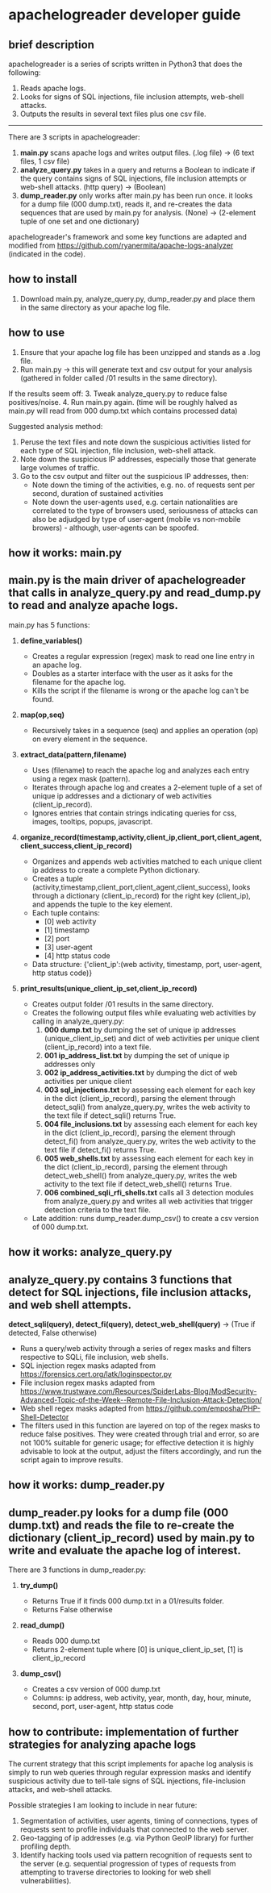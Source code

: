 apachelogreader developer guide
===============================

brief description
-----------------
apachelogreader is a series of scripts written in Python3 that does the following:
1. Reads apache logs.
2. Looks for signs of SQL injections, file inclusion attempts, web-shell attacks.
3. Outputs the results in several text files plus one csv file.
---------------- 
There are 3 scripts in apachelogreader:
1. **main.py** scans apache logs and writes output files. (.log file) -> (6 text files, 1 csv file)
2. **analyze_query.py** takes in a query and returns a Boolean to indicate if the query contains signs of SQL injections, file inclusion attempts or web-shell attacks. (http query) -> (Boolean)
3. **dump_reader.py** only works after main.py has been run once. it looks for a dump file (000 dump.txt), reads it, and re-creates the data sequences that are used by main.py for analysis. (None) -> (2-element tuple of one set and one dictionary)

apachelogreader's framework and some key functions are adapted and modified from https://github.com/ryanermita/apache-logs-analyzer (indicated in the code).

how to install
--------------
1. Download main.py, analyze_query.py, dump_reader.py and place them in the same directory as your apache log file.

how to use
----------
1. Ensure that your apache log file has been unzipped and stands as a .log file.
2. Run main.py -> this will generate text and csv output for your analysis (gathered in folder called /01 results in the same directory).

If the results seem off:
3. Tweak analyze_query.py to reduce false positives/noise.
4. Run main.py again. (time will be roughly halved as main.py will read from 000 dump.txt which contains processed data)

Suggested analysis method:
1. Peruse the text files and note down the suspicious activities listed for each type of SQL injection, file inclusion, web-shell attack.
2. Note down the suspicious IP addresses, especially those that generate large volumes of traffic.
3. Go to the csv output and filter out the suspicious IP addresses, then:
    - Note down the timing of the activities, e.g. no. of requests sent per second, duration of sustained activities
    - Note down the user-agents used, e.g. certain nationalities are correlated to the type of browsers used, seriousness of attacks can also be adjudged by type of user-agent (mobile vs non-mobile browers) - although, user-agents can be spoofed.

how it works: main.py
--------------------------------------
main.py is the main driver of apachelogreader that calls in analyze_query.py and read_dump.py to read and analyze apache logs.
---------------
main.py has 5 functions:
1. **define_variables()**
    - Creates a regular expression (regex) mask to read one line entry in an apache log. 
    - Doubles as a starter interface with the user as it asks for the filename for the apache log.
    - Kills the script if the filename is wrong or the apache log can't be found.

2. **map(op,seq)**
    - Recursively takes in a sequence (seq) and applies an operation (op) on every element in the sequence.

3. **extract_data(pattern,filename)**
    - Uses (filename) to reach the apache log and analyzes each entry using a regex mask (pattern).
    - Iterates through apache log and creates a 2-element tuple of a set of unique ip addresses and a dictionary of web activities (client_ip_record).
    - Ignores entries that contain strings indicating queries for css, images, tooltips, popups, javascript.
  
4. **organize_record(timestamp,activity,client_ip,client_port,client_agent,client_success,client_ip_record)**
    - Organizes and appends web activities matched to each unique client ip address to create a complete Python dictionary.
    - Creates a tuple (activity,timestamp,client_port,client_agent,client_success), looks through a dictionary (client_ip_record) for the right key (client_ip), and appends the tuple to the key element.
    - Each tuple contains:
        - [0] web activity
        - [1] timestamp
        - [2] port
        - [3] user-agent
        - [4] http status code
    - Data structure: {'client_ip':(web activity, timestamp, port, user-agent, http status code)}
  
5. **print_results(unique_client_ip_set,client_ip_record)**
    - Creates output folder /01 results in the same directory.
    - Creates the following output files while evaluating web activities by calling in analyze_query.py:
      1. **000 dump.txt** by dumping the set of unique ip addresses (unique_client_ip_set) and dict of web activities per unique client (client_ip_record) into a text file.
      2. **001 ip_address_list.txt** by dumping the set of unique ip addresses only
      3. **002 ip_address_activities.txt** by dumping the dict of web activities per unique client
      4. **003 sql_injections.txt** by assessing each element for each key in the dict (client_ip_record), parsing the element through detect_sqli() from analyze_query.py, writes the web activity to the text file if detect_sqli() returns True.
      5. **004 file_inclusions.txt** by assessing each element for each key in the dict (client_ip_record), parsing the element through detect_fi() from analyze_query.py, writes the web activity to the text file if detect_fi() returns True.
      6. **005 web_shells.txt** by assessing each element for each key in the dict (client_ip_record), parsing the element through detect_web_shell() from analyze_query.py, writes the web activity to the text file if detect_web_shell() returns True.
      7. **006 combined_sqli_rfi_shells.txt** calls all 3 detection modules from analyze_query.py and writes all web activities that trigger detection criteria to the text file.
     - Late addition: runs dump_reader.dump_csv() to create a csv version of 000 dump.txt.


how it works: analyze_query.py
------------------------------
analyze_query.py contains 3 functions that detect for SQL injections, file inclusion attacks, and web shell attempts.
--------------
**detect_sqli(query), detect_fi(query), detect_web_shell(query)** -> (True if detected, False otherwise)
   - Runs a query/web activity through a series of regex masks and filters respective to SQLi, file inclusion, web shells.
   - SQL injection regex masks adapted from https://forensics.cert.org/latk/loginspector.py
   - File inclusion regex masks adapted from https://www.trustwave.com/Resources/SpiderLabs-Blog/ModSecurity-Advanced-Topic-of-the-Week--Remote-File-Inclusion-Attack-Detection/
   - Web shell regex masks adapted from https://github.com/emposha/PHP-Shell-Detector 
   - The filters used in this function are layered on top of the regex masks to reduce false positives. They were created through trial and error, so are not 100% suitable for generic usage; for effective detection it is highly advisable to look at the output, adjust the filters accordingly, and run the script again to improve results.


how it works: dump_reader.py
----------------------------
dump_reader.py looks for a dump file (000 dump.txt) and reads the file to re-create the dictionary (client_ip_record) used by main.py to write and evaluate the apache log of interest.
------------
There are 3 functions in dump_reader.py:
1. **try_dump()**
    - Returns True if it finds 000 dump.txt in a 01/results folder.
    - Returns False otherwise
  
2. **read_dump()**
    - Reads 000 dump.txt
    - Returns 2-element tuple where [0] is unique_client_ip_set, [1] is client_ip_record
  
3. **dump_csv()**
    - Creates a csv version of 000 dump.txt
    - Columns: ip address, web activity, year, month, day, hour, minute, second, port, user-agent, http status code
    
how to contribute: implementation of further strategies for analyzing apache logs
------------
The current strategy that this script implements for apache log analysis is simply to run web queries through regular expression masks and identify suspicious activity due to tell-tale signs of SQL injections, file-inclusion attacks, and web-shell attacks. 

Possible strategies I am looking to include in near future:
1. Segmentation of activities, user agents, timing of connections, types of requests sent to profile individuals that connected to the web server.
2. Geo-tagging of ip addresses (e.g. via Python GeoIP library) for further profiling depth.
3. Identify hacking tools used via pattern recognition of requests sent to the server (e.g. sequential progression of types of requests from attempting to traverse directories to looking for web shell vulnerabilities).

